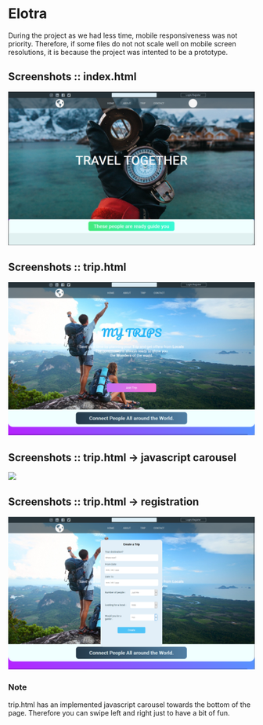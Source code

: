 # Elotra

  During the project as we had less time, mobile responsiveness was not priority. Therefore, if some files do not not scale well on mobile screen resolutions, it is    because the project was intented to be a prototype.    

## Screenshots :: index.html

  ![](screenshots/index_html.png)



## Screenshots :: trip.html

  ![](screenshots/trip_html.png)



## Screenshots :: trip.html -> javascript carousel

  ![](screenshots/trip_slider.png)



## Screenshots :: trip.html -> registration

  ![](screenshots/trip_html_register.png)



### Note
  trip.html has an implemented javascript carousel towards the bottom of the page. Therefore you can swipe left and right just to have a bit of fun. 
